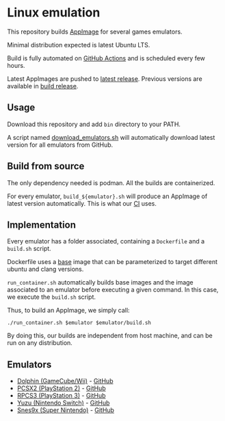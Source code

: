Linux emulation
===============

This repository builds [AppImage](https://appimage.org/) for several games emulators.

Minimal distribution expected is latest Ubuntu LTS.

Build is fully automated on [GitHub Actions](https://github.com/second-reality/linux-emulation/blob/master/.github/workflows/build.yml)
and is scheduled every few hours.

Latest AppImages are pushed to [latest release](https://github.com/second-reality/linux-emulation/releases/tag/latest).
Previous versions are available in [build release](https://github.com/second-reality/linux-emulation/releases/tag/build).

Usage
-----

Download this repository and add `bin` directory to your PATH.

A script named
[download_emulators.sh](https://github.com/second-reality/linux-emulation/blob/master/bin/download_emulators.sh)
will automatically download latest version for all emulators from GitHub.

Build from source
-----------------

The only dependency needed is podman. All the builds are containerized.

For every emulator, `build_${emulator}.sh` will produce an AppImage of latest
version automatically. This is what our [CI](https://github.com/second-reality/linux-emulation/blob/master/.github/workflows/build.yml)
uses.

Implementation
--------------

Every emulator has a folder associated, containing a `Dockerfile` and a
`build.sh` script.

Dockerfile uses a [base](https://github.com/second-reality/linux-emulation/blob/master/base/Dockerfile)
image that can be parameterized to target different ubuntu and clang versions.

`run_container.sh` automatically builds base images and the image associated to
an emulator before executing a given command. In this case, we execute the
`build.sh` script.

Thus, to build an AppImage, we simply call:

`./run_container.sh $emulator $emulator/build.sh`

By doing this, our builds are independent from host machine, and can be run on
any distribution.

Emulators
---------

- [Dolphin (GameCube/Wii)](https://dolphin-emu.org/) - [GitHub](https://github.com/dolphin-emu/dolphin)
- [PCSX2 (PlayStation 2)](https://pcsx2.net/) - [GitHub](https://github.com/PCSX2/pcsx2)
- [RPCS3 (PlayStation 3)](https://rpcs3.net/) - [GitHub](https://github.com/RPCS3/rpcs3)
- [Yuzu (Nintendo Switch)](https://yuzu-emu.org/) - [GitHub](https://github.com/yuzu-emu/yuzu)
- [Snes9x (Super Nintendo)](https://www.snes9x.com/) - [GitHub](https://github.com/snes9xgit/snes9x)
